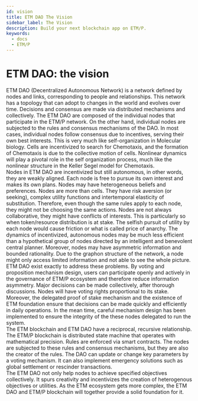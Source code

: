 ```yaml
---
id: vision
title: ETM DAO The Vision
sidebar_label: The Vision
description: Build your next blockchain app on ETM/P.
keywords:
  - docs
  - ETM/P
---
```


ETM DAO: the vision
===================

ETM DAO (Decentralized Autonomous Network) is a network defined by nodes
and links, corresponding to people and relationships. This network has a
topology that can adopt to changes in the world and evolves over time.
Decisions and consensus are made via distributed mechanisms and
collectively. The ETM DAO are composed of the individual nodes that
participate in the ETM/P network. On the other hand, individual nodes
are subjected to the rules and consensus mechanisms of the DAO. In most
cases, individual nodes follow consensus due to incentives, serving
their own best interests. This is very much like self-organization in
Molecular biology. Cells are incentivized to search for Chemotaxis, and
the formation of Chemotaxis is due to the collective motion of cells.
Nonlinear dynamics will play a pivotal role in the self organization
process, much like the nonlinear structure in the Keller Segel model for
Chemotaxis.\
Nodes in ETM DAO are incentivized but still autonomous, in other words,
they are weakly aligned. Each node is free to pursue its own interest
and makes its own plans. Nodes may have heterogeneous beliefs and
preferences. Nodes are more than cells. They have risk aversion (or
seeking), complex utility functions and intertemporal elasticity of
substitution. Therefore, even though the same rules apply to each node,
they might not be choosing the same actions. Nodes are not always
collaborative, they might have conflicts of interests. This is
particularly so when token/resource distribution is at stake. The
selfish pursuit of utility by each node would cause friction or what is
called price of anarchy. The dynamics of incentivized, autonomous nodes
may be much less efficient than a hypothetical group of nodes directed
by an intelligent and benevolent central planner. Moreover, nodes may
have asymmetric information and bounded rationality. Due to the graphon
structure of the network, a node might only access limited information
and not able to see the whole picture.\
ETM DAO exist exactly to address these problems. By voting and
proposition mechanism design, users can participate openly and actively
in the governance of ETM/P ecosystem and therefore reduce information
asymmetry. Major decisions can be made collectively, after thorough
discussions. Nodes will have voting rights proportional to its stake.
Moreover, the delegated proof of stake mechanism and the existence of
ETM foundation ensure that decisions can be made quickly and efficiently
in daily operations. In the mean time, careful mechanism design has been
implemented to ensure the integrity of the these nodes delegated to run
the system.\
The ETM blockchain and ETM DAO have a reciprocal, recursive
relationship. The ETM/P blockchain is distributed state machine that
operates with mathematical precision. Rules are enforced via smart
contracts. The nodes are subjected to these rules and consensus
mechanisms, but they are also the creator of the rules. The DAO can
update or change key parameters by a voting mechanism. It can also
implement emergency solutions such as global settlement or rescinder
transactions.\
The ETM DAO not only help nodes to achieve specified objectives
collectively. It spurs creativity and incentivizes the creation of
heterogenous objectives or utilities. As the ETM ecosystem gets more
complex, the ETM DAO and ETM/P blockchain will together provide a solid
foundation for it.
